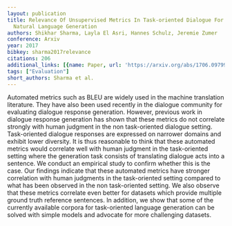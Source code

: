 ```yaml
---
layout: publication
title: Relevance Of Unsupervised Metrics In Task-oriented Dialogue For Evaluating
  Natural Language Generation
authors: Shikhar Sharma, Layla El Asri, Hannes Schulz, Jeremie Zumer
conference: Arxiv
year: 2017
bibkey: sharma2017relevance
citations: 206
additional_links: [{name: Paper, url: 'https://arxiv.org/abs/1706.09799'}]
tags: ["Evaluation"]
short_authors: Sharma et al.
---
```

Automated metrics such as BLEU are widely used in the machine translation
literature. They have also been used recently in the dialogue community for
evaluating dialogue response generation. However, previous work in dialogue
response generation has shown that these metrics do not correlate strongly with
human judgment in the non task-oriented dialogue setting. Task-oriented
dialogue responses are expressed on narrower domains and exhibit lower
diversity. It is thus reasonable to think that these automated metrics would
correlate well with human judgment in the task-oriented setting where the
generation task consists of translating dialogue acts into a sentence. We
conduct an empirical study to confirm whether this is the case. Our findings
indicate that these automated metrics have stronger correlation with human
judgments in the task-oriented setting compared to what has been observed in
the non task-oriented setting. We also observe that these metrics correlate
even better for datasets which provide multiple ground truth reference
sentences. In addition, we show that some of the currently available corpora
for task-oriented language generation can be solved with simple models and
advocate for more challenging datasets.
